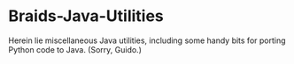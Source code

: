 # Braids-Java-Utilities

Herein lie miscellaneous Java utilities, including some handy bits for porting Python code to Java.  (Sorry, Guido.)

